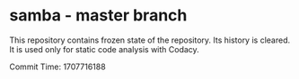 # samba - master branch

This repository contains frozen state of the repository.
Its history is cleared. It is used only for static code
analysis with Codacy.

Commit Time: 1707716188